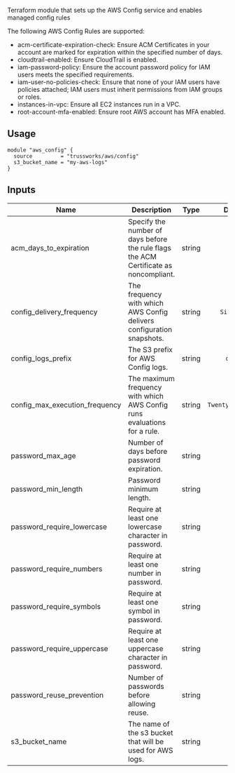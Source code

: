 Terraform module that sets up the AWS Config service and enables managed config rules

The following AWS Config Rules are supported:

* acm-certificate-expiration-check: Ensure ACM Certificates in your account are marked for expiration within the specified number of days.
* cloudtrail-enabled: Ensure CloudTrail is enabled.
* iam-password-policy: Ensure the account password policy for IAM users meets the specified requirements.
* iam-user-no-policies-check: Ensure that none of your IAM users have policies attached; IAM users must inherit permissions from IAM groups or roles.
* instances-in-vpc: Ensure all EC2 instances run in a VPC.
* root-account-mfa-enabled: Ensure root AWS account has MFA enabled.

## Usage

    module "aws_config" {
      source         = "trussworks/aws/config"
      s3_bucket_name = "my-aws-logs"
    }



## Inputs

| Name | Description | Type | Default | Required |
|------|-------------|:----:|:-----:|:-----:|
| acm_days_to_expiration | Specify the number of days before the rule flags the ACM Certificate as noncompliant. | string | `14` | no |
| config_delivery_frequency | The frequency with which AWS Config delivers configuration snapshots. | string | `Six_Hours` | no |
| config_logs_prefix | The S3 prefix for AWS Config logs. | string | `config` | no |
| config_max_execution_frequency | The maximum frequency with which AWS Config runs evaluations for a rule. | string | `TwentyFour_Hours` | no |
| password_max_age | Number of days before password expiration. | string | `90` | no |
| password_min_length | Password minimum length. | string | `14` | no |
| password_require_lowercase | Require at least one lowercase character in password. | string | `true` | no |
| password_require_numbers | Require at least one number in password. | string | `true` | no |
| password_require_symbols | Require at least one symbol in password. | string | `true` | no |
| password_require_uppercase | Require at least one uppercase character in password. | string | `true` | no |
| password_reuse_prevention | Number of passwords before allowing reuse. | string | `24` | no |
| s3_bucket_name | The name of the s3 bucket that will be used for AWS logs. | string | - | yes |

